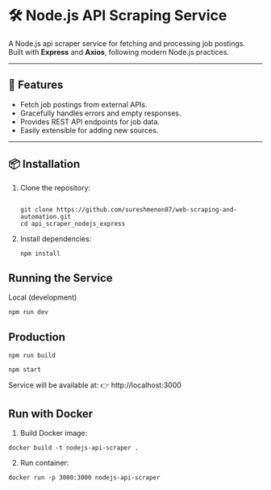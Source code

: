 # 🛠️ Node.js API Scraping Service

A Node.js api scraper service for fetching and processing job postings.  
Built with **Express** and **Axios**, following modern Node.js practices.

---

## 🚀 Features

- Fetch job postings from external APIs.
- Gracefully handles errors and empty responses.
- Provides REST API endpoints for job data.
- Easily extensible for adding new sources.

---

## 📦 Installation

1. Clone the repository:

   ```

   git clone https://github.com/sureshmenon87/web-scraping-and-automation.git
   cd api_scraper_nodejs_express
   ```

2. Install dependencies:
   ```
   npm install
   ```

## Running the Service

Local (development)

```
npm run dev
```

## Production

```
npm run build

```

```
npm start

```

Service will be available at:
👉 http://localhost:3000

## Run with Docker

1. Build Docker image:

```
docker build -t nodejs-api-scraper .
```

2. Run container:

```
docker run -p 3000:3000 nodejs-api-scraper

```

